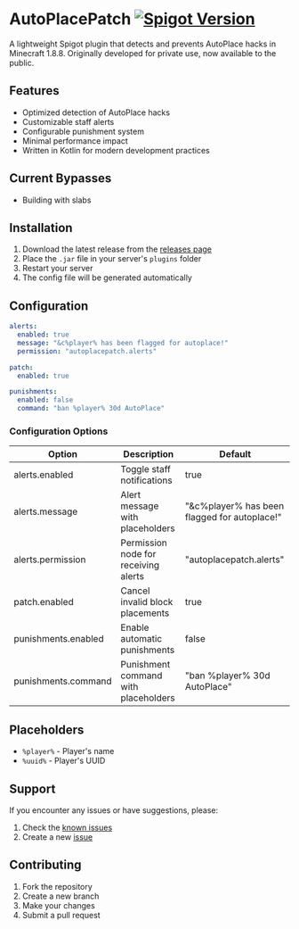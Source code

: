 # AutoPlacePatch [![Spigot Version](https://img.shields.io/badge/Spigot-1.8.8-orange.svg)](https://www.spigotmc.org/)
A lightweight Spigot plugin that detects and prevents AutoPlace hacks in Minecraft 1.8.8. Originally developed for private use, now available to the public.

## Features
- Optimized detection of AutoPlace hacks
- Customizable staff alerts
- Configurable punishment system
- Minimal performance impact
- Written in Kotlin for modern development practices

## Current Bypasses
- Building with slabs

## Installation
1. Download the latest release from the [releases page](https://github.com/quadflame/AutoPlacePatch/releases)
2. Place the `.jar` file in your server's `plugins` folder
3. Restart your server
4. The config file will be generated automatically

## Configuration
```yaml
alerts:
  enabled: true
  message: "&c%player% has been flagged for autoplace!"
  permission: "autoplacepatch.alerts"

patch:
  enabled: true

punishments:
  enabled: false
  command: "ban %player% 30d AutoPlace"
```

### Configuration Options
| Option | Description | Default |
|--------|-------------|---------|
| alerts.enabled | Toggle staff notifications | true |
| alerts.message | Alert message with placeholders | "&c%player% has been flagged for autoplace!" |
| alerts.permission | Permission node for receiving alerts | "autoplacepatch.alerts" |
| patch.enabled | Cancel invalid block placements | true |
| punishments.enabled | Enable automatic punishments | false |
| punishments.command | Punishment command with placeholders | "ban %player% 30d AutoPlace" |

## Placeholders
- `%player%` - Player's name
- `%uuid%` - Player's UUID

## Support
If you encounter any issues or have suggestions, please:
1. Check the [known issues](https://github.com/quadflame/AutoPlacePatch/issues)
2. Create a new [issue](https://github.com/quadflame/AutoPlacePatch/issues/new)

## Contributing
1. Fork the repository
2. Create a new branch
3. Make your changes
4. Submit a pull request
